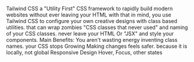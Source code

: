 Tailwind CSS a "Utility First" CSS framework to rapidly build modern websites without ever leaving your HTML
 with that in mind, you use Tailwind CSS to configure your own creative designs with class based utilities. that can wrap zombies "CSS classes that never used" and naming of your CSS classes.
never leave your HTML Or "JSX" and style your components. 
Main Benefits:
You aren't wasting energy inventing class names. 
your CSS stops Growing
Making changes feels safer. because it is locally, not global
Responsive Design
Hover, Focus, other states
